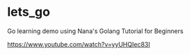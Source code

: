 # lets_go

Go learning demo using Nana's Golang Tutorial for Beginners

https://www.youtube.com/watch?v=yyUHQIec83I
